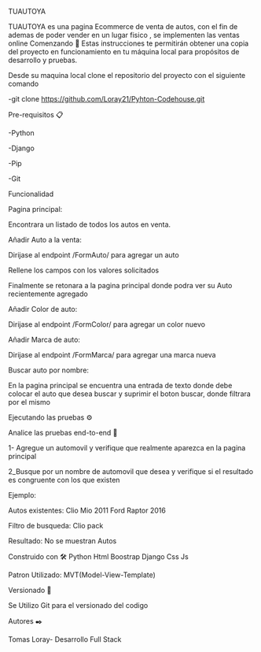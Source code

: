 TUAUTOYA


TUAUTOYA es una pagina Ecommerce de venta de autos, con el fin de ademas de poder vender en un lugar fisico , se implementen las ventas online
Comenzando 🚀
Estas instrucciones te permitirán obtener una copia del proyecto en funcionamiento en tu máquina local para propósitos de desarrollo y pruebas.

Desde su maquina local clone el repositorio del proyecto con el siguiente comando


-git clone https://github.com/Loray21/Pyhton-Codehouse.git


Pre-requisitos 📋


-Python


-Django


-Pip


-Git

Funcionalidad


Pagina principal:


Encontrara un listado de todos los autos en venta.

Añadir Auto a la venta:


Dirijase al endpoint /FormAuto/ para agregar un auto


Rellene los campos con los valores solicitados


Finalmente se retonara a la pagina principal donde podra ver su Auto recientemente agregado


Añadir Color de auto:


Dirijase al endpoint /FormColor/ para agregar un color nuevo


Añadir Marca de auto:



Dirijase al endpoint /FormMarca/ para agregar una marca nueva


Buscar auto por nombre:

En la pagina principal se encuentra una entrada de texto donde debe colocar el auto que desea buscar
y suprimir el boton buscar, donde filtrara por el mismo





Ejecutando las pruebas ⚙️

Analice las pruebas end-to-end 🔩


1- Agregue un automovil y verifique que realmente aparezca en la pagina principal



2_Busque por un nombre de automovil que desea y verifique si el resultado es congruente con los que existen

Ejemplo:

Autos existentes:
Clio Mio 2011 
Ford Raptor 2016

Filtro de busqueda:
Clio pack 

Resultado:
No se muestran Autos


Construido con 🛠️
Python
Html
Boostrap
Django
Css
Js


Patron Utilizado:
MVT(Model-View-Template)

Versionado 📌

Se Utilizo Git para el versionado del codigo

Autores ✒️


Tomas Loray- Desarrollo Full Stack


